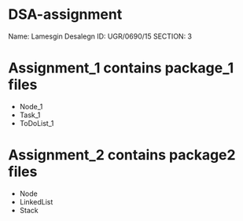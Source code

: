 # DSA-assignment
Name: Lamesgin Desalegn
ID: UGR/0690/15
SECTION: 3
# Assignment_1 contains package_1 files
- Node_1
- Task_1
- ToDoList_1
# Assignment_2 contains package2 files
- Node
- LinkedList
- Stack
